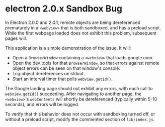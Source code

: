 # electron 2.0.x <webview> Sandbox Bug

In Electron 2.0.0 and 2.0.1, remote objects are being dereferenced prematurely in a `<webview>` that is both sandboxed, and has a preload script. While the first webpage loaded does not exhibit this problem, subsequent pages will.

This application is a simple demonstration of the issue. It will:

* Open a `BrowserWindow` containing a `<webview>` that loads google.com.
* Open the dev tools for that `BrowserWindow`, so that errors against remote object errors can be seen on that window's console.
* Log object dereferences on stdout.
* Start an interval timer that polls `webview.getId()`.

The Google landing page should not exhibit any errors, with each call to `webview.getId()` succeeding. After navigating to another page, the `<webview>`'s `webContents` will shortly be dereferenced (typically within 5-10 seconds), and errors will be logged.

To verify that this behavior does not occur with sandboxing turned off, or without a preload script, modify the commented section of `lib/index.js`.

